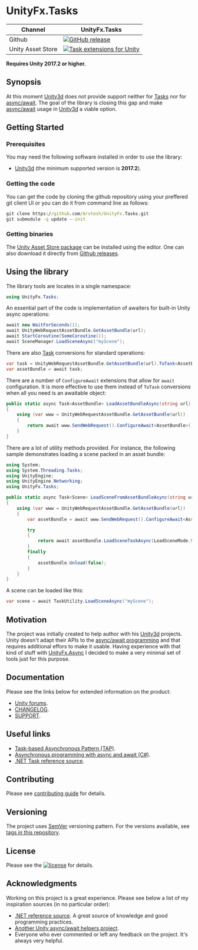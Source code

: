 # UnityFx.Tasks

Channel  | UnityFx.Tasks |
---------|---------------|
Github | [![GitHub release](https://img.shields.io/github/release/Arvtesh/UnityFx.Task.svg?logo=github)](https://github.com/Arvtesh/UnityFx.Task/releases)
Unity Asset Store | [![Task extensions for Unity](https://img.shields.io/badge/tools-v0.2.0-green.svg)](https://assetstore.unity.com/packages/slug/143705)

**Requires Unity 2017.2 or higher.**

## Synopsis

At this moment [Unity3d](https://unity3d.com) does not provide support neither for [Tasks](https://docs.microsoft.com/en-us/dotnet/standard/parallel-programming/task-based-asynchronous-programming) nor for [async/await](https://docs.microsoft.com/en-us/dotnet/csharp/programming-guide/concepts/async/). The goal of the library is closing this gap and make [async/await](https://docs.microsoft.com/en-us/dotnet/csharp/programming-guide/concepts/async/) usage in [Unity3d](https://unity3d.com) a viable option.

## Getting Started
### Prerequisites
You may need the following software installed in order to use the library:
- [Unity3d](https://store.unity.com/) (the minimum supported version is **2017.2**).

### Getting the code
You can get the code by cloning the github repository using your preffered git client UI or you can do it from command line as follows:
```cmd
git clone https://github.com/Arvtesh/UnityFx.Tasks.git
git submodule -q update --init
```
### Getting binaries
The [Unity Asset Store package](https://assetstore.unity.com/packages/slug/143705) can be installed using the editor. One can also download it directly from [Github releases](https://github.com/Arvtesh/UnityFx.Tasks/releases).

## Using the library
The library tools are locates in a single namespace:
```csharp
using UnityFx.Tasks;
```
An essential part of the code is implementation of awaiters for built-in Unity async operations:
```csharp
await new WaitForSeconds(1);
await UnityWebRequestAssetBundle.GetAssetBundle(url);
await StartCoroutine(SomeCoroutine());
await SceneManager.LoadSceneAsync("myScene");
```
There are also [Task](https://docs.microsoft.com/en-us/dotnet/api/system.threading.tasks.task) conversions for standard operations:
```csharp
var task = UnityWebRequestAssetBundle.GetAssetBundle(url).ToTask<AssetBundle>();
var assetBundle = await task;
```
There are a number of `ConfigureAwait` extensions that allow for `await` configuration. It is more effective to use them instead of `ToTask` conversions when all you need is an awaitable object:
```csharp
public static async Task<AssetBundle> LoadAssetBundleAsync(string url)
{
	using (var www = UnityWebRequestAssetBundle.GetAssetBundle(url))
	{
		return await www.SendWebRequest().ConfigureAwait<AssetBundle>();
	}
}
```
There are a lot of utility methods provided. For instance, the following sample demonstrates loading a scene packed in an asset bundle:
```csharp
using System;
using System.Threading.Tasks;
using UnityEngine;
using UnityEngine.Networking;
using UnityFx.Tasks;

public static async Task<Scene> LoadSceneFromAssetBundleAsync(string url)
{
	using (var www = UnityWebRequestAssetBundle.GetAssetBundle(url))
	{
		var assetBundle = await www.SendWebRequest().ConfigureAwait<AssetBundle>();

		try
		{
			return await assetBundle.LoadSceneTaskAsync(LoadSceneMode.Single);
		}
		finally
		{
			assetBundle.Unload(false);
		}
	}
}
```
A scene can be loaded like this:
```csharp
var scene = await TaskUtility.LoadSceneAsync("myScene");
```

## Motivation
The project was initially created to help author with his [Unity3d](https://unity3d.com) projects. Unity doesn't adapt their APIs to the [async/await programming](https://docs.microsoft.com/en-us/dotnet/csharp/programming-guide/concepts/async/) and that requires additional effors to make it usable. Having experience with that kind of stuff with [UnityFx.Async](https://github.com/Arvtesh/UnityFx.Async) I decided to make a very minimal set of tools just for this purpose.

## Documentation
Please see the links below for extended information on the product:
- [Unity forums](https://forum.unity.com/threads/tt).
- [CHANGELOG](CHANGELOG.md).
- [SUPPORT](.github/SUPPORT.md).

## Useful links
- [Task-based Asynchronous Pattern (TAP)](https://docs.microsoft.com/en-us/dotnet/standard/asynchronous-programming-patterns/task-based-asynchronous-pattern-tap).
- [Asynchronous programming with async and await (C#)](https://docs.microsoft.com/en-us/dotnet/csharp/programming-guide/concepts/async/).
- [.NET Task reference source](https://referencesource.microsoft.com/#mscorlib/System/threading/Tasks/Task.cs).

## Contributing
Please see [contributing guide](.github/CONTRIBUTING.md) for details.

## Versioning
The project uses [SemVer](https://semver.org/) versioning pattern. For the versions available, see [tags in this repository](https://github.com/Arvtesh/UnityFx.Tasks/tags).

## License
Please see the [![license](https://img.shields.io/github/license/Arvtesh/UnityFx.Tasks.svg)](LICENSE.md) for details.

## Acknowledgments
Working on this project is a great experience. Please see below a list of my inspiration sources (in no particular order):
* [.NET reference source](https://referencesource.microsoft.com/mscorlib/System/threading/Tasks/Task.cs.html). A great source of knowledge and good programming practices.
* [Another Unity async/await helpers project](https://github.com/modesttree/Unity3dAsyncAwaitUtil).
* Everyone who ever commented or left any feedback on the project. It's always very helpful.
